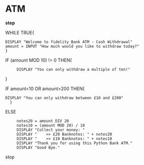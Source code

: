 # ATM
  
  **step**
  
WHILE TRUE{
   
    DISPLAY "Welcome to fidelity Bank ATM - Cash Withdrawal"
    amount = INPUT "How much would you like to withdraw today?"
    }
IF (amount MOD 10) != 0 THEN{
            
         DISPLAY "You can only withdraw a multiple of ten!"
   }


IF amount<10 OR amount>200 THEN{
    
    DISPLAY "You can only withdraw between £10 and £200"
      }
  ELSE
          
         notes20 = amount DIV 20
         notes10 = (amount MOD 20) / 10
         DISPLAY "Collect your money: "
         DISPLAY "    >> £20 Banknotes: " + notes20
         DISPLAY "    >> £10 Banknotes: " + notes10
         DISPLAY "Thank you for using this Python Bank ATM."
         DISPLAY "Good Bye."
         
   stop
  
